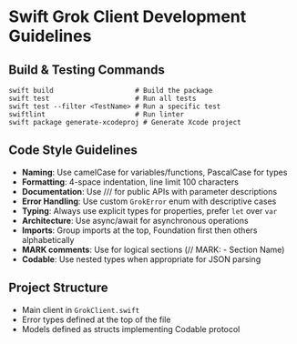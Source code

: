 # Swift Grok Client Development Guidelines

## Build & Testing Commands
```
swift build                    # Build the package
swift test                     # Run all tests
swift test --filter <TestName> # Run a specific test
swiftlint                      # Run linter
swift package generate-xcodeproj # Generate Xcode project
```

## Code Style Guidelines
- **Naming**: Use camelCase for variables/functions, PascalCase for types
- **Formatting**: 4-space indentation, line limit 100 characters
- **Documentation**: Use /// for public APIs with parameter descriptions
- **Error Handling**: Use custom `GrokError` enum with descriptive cases
- **Typing**: Always use explicit types for properties, prefer `let` over `var`
- **Architecture**: Use async/await for asynchronous operations
- **Imports**: Group imports at the top, Foundation first then others alphabetically
- **MARK comments**: Use for logical sections (// MARK: - Section Name)
- **Codable**: Use nested types when appropriate for JSON parsing

## Project Structure
- Main client in `GrokClient.swift` 
- Error types defined at the top of the file
- Models defined as structs implementing Codable protocol